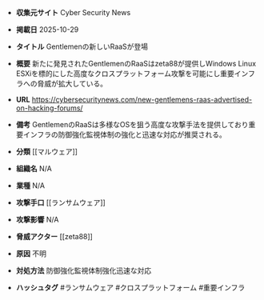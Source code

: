 - **収集元サイト**
Cyber Security News

- **掲載日**
2025-10-29

- **タイトル**
Gentlemenの新しいRaaSが登場

- **概要**
新たに発見されたGentlemenのRaaSはzeta88が提供しWindows Linux ESXiを標的にした高度なクロスプラットフォーム攻撃を可能にし重要インフラへの脅威が拡大している。

- **URL**
https://cybersecuritynews.com/new-gentlemens-raas-advertised-on-hacking-forums/

- **備考**
GentlemenのRaaSは多様なOSを狙う高度な攻撃手法を提供しており重要インフラの防御強化監視体制の強化と迅速な対応が推奨される。

- **分類**
[[マルウェア]]

- **組織名**
N/A

- **業種**
N/A

- **攻撃手口**
[[ランサムウェア]]

- **攻撃影響**
N/A

- **脅威アクター**
[[zeta88]]

- **原因**
不明

- **対処方法**
防御強化監視体制強化迅速な対応

- **ハッシュタグ**
#ランサムウェア #クロスプラットフォーム #重要インフラ

